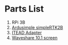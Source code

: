 # Parts List
1. RPi 3B
2. [Ardusimple simpleRTK2B](https://www.ardusimple.com/product/simplertk2b/)
3. [ITEAD Adapter](https://wiki.iteadstudio.com/RPI_Arduino_Sheild_Add-on_V2.0)
4. [Waveshare 10.1 screen](https://www.waveshare.com/wiki/10.1inch_HDMI_LCD)
